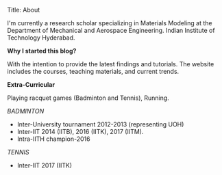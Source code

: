 Title: About

I'm currently a research scholar specializing in Materials Modeling at the Department of Mechanical and Aerospace Engineering.
Indian Institute of Technology Hyderabad.

**Why I started this blog?**

With the intention to provide the latest findings and tutorials.
The website includes the courses, teaching materials, and current trends.

**Extra-Curricular**

Playing racquet games (Badminton and Tennis), Running.

*BADMINTON*

* Inter-University tournament 2012-2013 (representing UOH)
* Inter-IIT 2014 (IITB), 2016 (IITK), 2017 (IITM).
* Intra-IITH champion-2016

*TENNIS*

* Inter-IIT 2017 (IITK)
